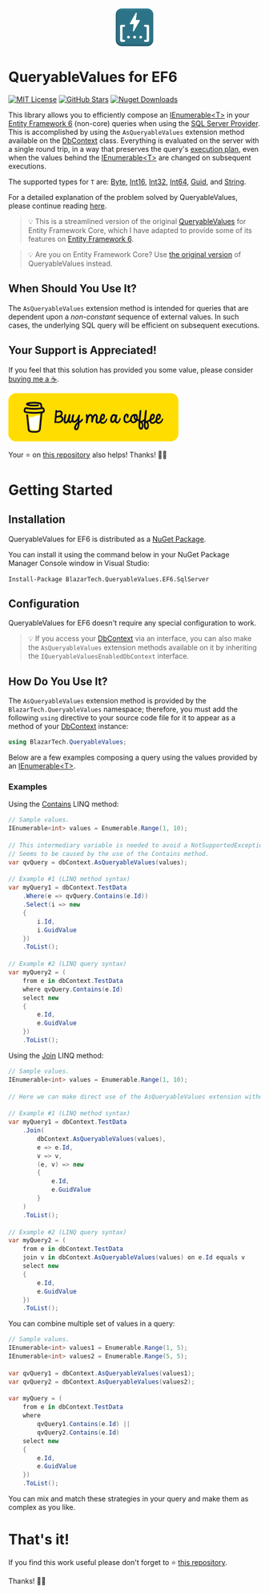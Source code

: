 <p align="center">
    <img src="/docs/images/icon.png" alt="Logo" style="width: 80px;">
</p>

# QueryableValues for EF6

[![MIT License](https://badgen.net/badge/license/MIT/blue)](https://github.com/yv989c/BlazarTech.QueryableValues.EF6/blob/main/LICENSE)
[![GitHub Stars](https://badgen.net/github/stars/yv989c/BlazarTech.QueryableValues.EF6?icon=github)][Repository]
[![Nuget Downloads](https://badgen.net/nuget/dt/BlazarTech.QueryableValues.EF6.SqlServer?icon=nuget)][NuGet Package]

This library allows you to efficiently compose an [IEnumerable&lt;T&gt;] in your [Entity Framework 6] (non-core) queries when using the [SQL Server Provider]. This is accomplished by using the `AsQueryableValues` extension method available on the [DbContext] class. Everything is evaluated on the server with a single round trip, in a way that preserves the query's [execution plan], even when the values behind the [IEnumerable&lt;T&gt;] are changed on subsequent executions.

The supported types for `T` are: [Byte], [Int16], [Int32], [Int64], [Guid], and [String].

For a detailed explanation of the problem solved by QueryableValues, please continue reading [here][readme-background].

> 💡 This is a streamlined version of the original [QueryableValues][QueryableValuesEFCoreRepository] for Entity Framework Core, which I have adapted to provide some of its features on [Entity Framework 6].

> 💡 Are you on Entity Framework Core? Use [the original version][QueryableValuesEFCoreRepository] of QueryableValues instead.

## When Should You Use It?
The `AsQueryableValues` extension method is intended for queries that are dependent upon a *non-constant* sequence of external values. In such cases, the underlying SQL query will be efficient on subsequent executions.

## Your Support is Appreciated!
If you feel that this solution has provided you some value, please consider [buying me a ☕][BuyMeACoffee].

[![Buy me a coffee][BuyMeACoffeeButton]][BuyMeACoffee]

Your ⭐ on [this repository][Repository] also helps! Thanks! 🖖🙂

# Getting Started

## Installation
QueryableValues for EF6 is distributed as a [NuGet Package].

You can install it using the command below in your NuGet Package Manager Console window in Visual Studio:

`Install-Package BlazarTech.QueryableValues.EF6.SqlServer`

## Configuration
QueryableValues for EF6 doesn't require any special configuration to work.

> 💡 If you access your [DbContext] via an interface, you can also make the `AsQueryableValues` extension methods available on it by inheriting the `IQueryableValuesEnabledDbContext` interface.

## How Do You Use It?
The `AsQueryableValues` extension method is provided by the `BlazarTech.QueryableValues` namespace; therefore, you must add the following `using` directive to your source code file for it to appear as a method of your [DbContext] instance:
```c#
using BlazarTech.QueryableValues;
```

Below are a few examples composing a query using the values provided by an [IEnumerable&lt;T&gt;].

### Examples
Using the [Contains][ContainsQueryable] LINQ method:


```c#
// Sample values.
IEnumerable<int> values = Enumerable.Range(1, 10);

// This intermediary variable is needed to avoid a NotSupportedException with the message "LINQ to Entities does not recognize the method...".
// Seems to be caused by the use of the Contains method.
var qvQuery = dbContext.AsQueryableValues(values);

// Example #1 (LINQ method syntax)
var myQuery1 = dbContext.TestData
    .Where(e => qvQuery.Contains(e.Id))
    .Select(i => new
    {
        i.Id,
        i.GuidValue
    })
    .ToList();
                
// Example #2 (LINQ query syntax)
var myQuery2 = (
    from e in dbContext.TestData
    where qvQuery.Contains(e.Id)
    select new
    {
        e.Id,
        e.GuidValue
    })
    .ToList();
```

Using the [Join] LINQ method:
```c#
// Sample values.
IEnumerable<int> values = Enumerable.Range(1, 10);

// Here we can make direct use of the AsQueryableValues extension without issues.

// Example #1 (LINQ method syntax)
var myQuery1 = dbContext.TestData
    .Join(
        dbContext.AsQueryableValues(values),
        e => e.Id,
        v => v,
        (e, v) => new
        {
            e.Id,
            e.GuidValue
        }
    )
    .ToList();

// Example #2 (LINQ query syntax)
var myQuery2 = (
    from e in dbContext.TestData
    join v in dbContext.AsQueryableValues(values) on e.Id equals v
    select new
    {
        e.Id,
        e.GuidValue
    })
    .ToList();
```

You can combine multiple set of values in a query:
```c#
// Sample values.
IEnumerable<int> values1 = Enumerable.Range(1, 5);
IEnumerable<int> values2 = Enumerable.Range(5, 5);

var qvQuery1 = dbContext.AsQueryableValues(values1);
var qvQuery2 = dbContext.AsQueryableValues(values2);

var myQuery = (
    from e in dbContext.TestData
    where
        qvQuery1.Contains(e.Id) ||
        qvQuery2.Contains(e.Id)
    select new
    {
        e.Id,
        e.GuidValue
    })
    .ToList();
```

You can mix and match these strategies in your query and make them as complex as you like.

# That's it!
If you find this work useful please don't forget to ⭐ [this repository][Repository].

Thanks! 🖖🙂


[IEnumerable&lt;T&gt;]: https://docs.microsoft.com/en-us/dotnet/api/system.collections.ienumerable
[Entity Framework 6]: https://docs.microsoft.com/en-us/ef/ef6/
[SQL Server Provider]: https://docs.microsoft.com/en-us/ef/ef6/fundamentals/providers/#which-providers-are-available-for-ef6
[DbContext]: https://docs.microsoft.com/en-us/dotnet/api/system.data.entity.dbcontext
[execution plan]: https://docs.microsoft.com/en-us/sql/relational-databases/query-processing-architecture-guide?
[QueryableValuesEFCoreRepository]: https://github.com/yv989c/BlazarTech.QueryableValues
[readme-background]: https://github.com/yv989c/BlazarTech.QueryableValues#background-
[ContainsQueryable]: https://docs.microsoft.com/en-us/dotnet/api/system.linq.queryable.contains
[Join]: https://docs.microsoft.com/en-us/dotnet/api/system.linq.queryable.join

[Boolean]: https://docs.microsoft.com/en-us/dotnet/api/system.boolean
[Byte]: https://docs.microsoft.com/en-us/dotnet/api/system.byte
[Int16]: https://docs.microsoft.com/en-us/dotnet/api/system.int16
[Int32]: https://docs.microsoft.com/en-us/dotnet/api/system.int32
[Int64]: https://docs.microsoft.com/en-us/dotnet/api/system.int64
[Guid]: https://docs.microsoft.com/en-us/dotnet/api/system.guid
[String]: https://docs.microsoft.com/en-us/dotnet/api/system.string

[Repository]: https://github.com/yv989c/BlazarTech.QueryableValues.EF6
[NuGet Package]: https://www.nuget.org/packages/BlazarTech.QueryableValues.EF6.SqlServer/
[BuyMeACoffee]: https://www.buymeacoffee.com/yv989c
[BuyMeACoffeeButton]: /docs/images/bmc-48.svg
